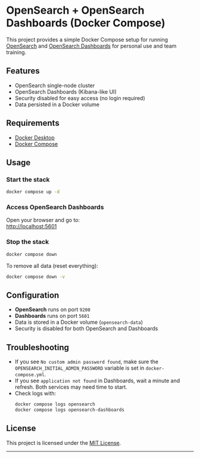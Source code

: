 # OpenSearch + OpenSearch Dashboards (Docker Compose)

This project provides a simple Docker Compose setup for running [OpenSearch](https://opensearch.org/) and [OpenSearch Dashboards](https://opensearch.org/docs/latest/dashboards/) for personal use and team training.

## Features

- OpenSearch single-node cluster
- OpenSearch Dashboards (Kibana-like UI)
- Security disabled for easy access (no login required)
- Data persisted in a Docker volume

## Requirements

- [Docker Desktop](https://www.docker.com/products/docker-desktop/)
- [Docker Compose](https://docs.docker.com/compose/)

## Usage

### Start the stack

```sh
docker compose up -d
```

### Access OpenSearch Dashboards

Open your browser and go to:  
[http://localhost:5601](http://localhost:5601)

### Stop the stack

```sh
docker compose down
```

To remove all data (reset everything):

```sh
docker compose down -v
```

## Configuration

- **OpenSearch** runs on port `9200`
- **Dashboards** runs on port `5601`
- Data is stored in a Docker volume (`opensearch-data`)
- Security is disabled for both OpenSearch and Dashboards

## Troubleshooting

- If you see `No custom admin password found`, make sure the `OPENSEARCH_INITIAL_ADMIN_PASSWORD` variable is set in `docker-compose.yml`.
- If you see `application not found` in Dashboards, wait a minute and refresh. Both services may need time to start.
- Check logs with:
  ```sh
  docker compose logs opensearch
  docker compose logs opensearch-dashboards
  ```

## License

This project is licensed under the [MIT License](LICENSE).

---